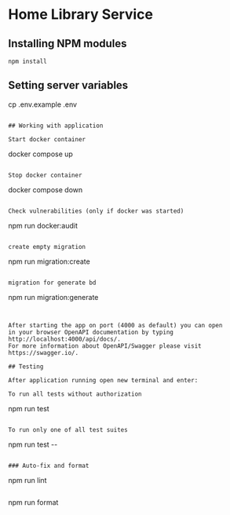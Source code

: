# Home Library Service


## Installing NPM modules

```
npm install
```

## Setting server variables

cp .env.example .env
```

## Working with application

Start docker container

```
docker compose up
```

Stop docker container

```
docker compose down
```

Check vulnerabilities (only if docker was started)

```
npm run docker:audit
```

create empty migration

```
npm run migration:create
```

migration for generate bd

```
npm run migration:generate
```


After starting the app on port (4000 as default) you can open
in your browser OpenAPI documentation by typing http://localhost:4000/api/docs/.
For more information about OpenAPI/Swagger please visit https://swagger.io/.

## Testing

After application running open new terminal and enter:

To run all tests without authorization

```
npm run test
```

To run only one of all test suites

```
npm run test -- <path to suite>
```

### Auto-fix and format

```
npm run lint
```

```
npm run format
```